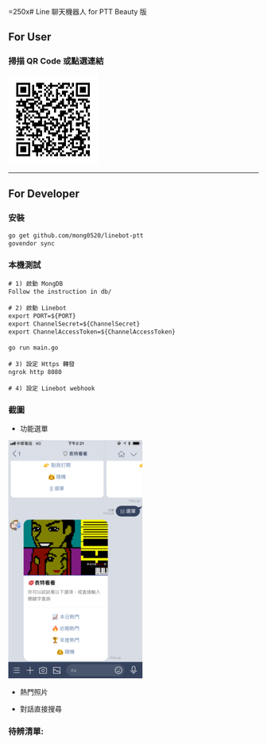 =250x# Line 聊天機器人 for PTT Beauty 版

## For User

### 掃描 QR Code 或點選連結
[<img src="resource/qr_code.png">](https://line.me/R/ti/p/SFXWQpzdaY)


---

## For Developer

### 安裝

```
go get github.com/mong0520/linebot-ptt
govendor sync
```


### 本機測試

```
# 1) 啟動 MongDB
Follow the instruction in db/

# 2) 啟動 Linebot
export PORT=${PORT}
export ChannelSecret=${ChannelSecret}
export ChannelAccessToken=${ChannelAccessToken}

go run main.go

# 3) 設定 Https 轉發
ngrok http 8080

# 4) 設定 Linebot webhook

```


### 截圖

* 功能選單

<img src="resource/screen1.jpg" height="480">


* 熱門照片



* 對話直接搜尋


### 待辨清單:

